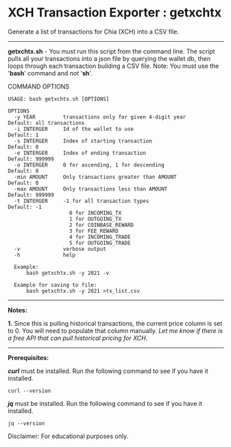 # XCH Transaction Exporter : getxchtx  

Generate a list of transactions for Chia (XCH) into a CSV file.

---

**getxchtx.sh** - You must run this script from the command line. The script pulls all your transactions into a json file by querying the wallet db, then loops through each transaction building a CSV file. Note: You must use the '**bash**' command and _not_ '**sh**'.

COMMAND OPTIONS<br>
```
USAGE: bash getxchtx.sh [OPTIONS]

OPTIONS
  -y YEAR         transactions only for given 4-digit year      Default: all transactions
  -i INTERGER     Id of the wallet to use                       Default: 1
  -s INTERGER     Index of starting transaction                 Default: 0
  -e INTERGER     Index of ending transaction                   Default: 999999
  -o INTERGER     0 for ascending, 1 for descending             Default: 0
  -min AMOUNT     Only transactions greater than AMOUNT         Default: 0
  -max AMOUNT     Only transactions less than AMOUNT            Default: 999999
  -t INTERGER     -1 for all transaction types                  Default: -1
                    0 for INCOMING_TX
                    1 for OUTGOING_TX
                    2 for COINBASE_REWARD
                    3 for FEE_REWARD
                    4 for INCOMING_TRADE
                    5 for OUTGOING_TRADE
  -v              verbose output
  -h              help

  Example:
      bash getxchtx.sh -y 2021 -v

  Example for saving to file:
      bash getxchtx.sh -y 2021 >tx_list.csv

```

---

**Notes:**

**1.** Since this is pulling historical transactions, the current price column is set to 0. You will need to populate that column manually. *Let me know if there is a free API that can pull historical pricing for XCH.*

---

**Prerequisites:**

***curl*** must be installed. Run the following command to see if you have it installed.

```
curl --version
```
***jq*** must be installed. Run the following command to see if you have it installed.

```
jq --version
```

Disclaimer: For educational purposes only.
